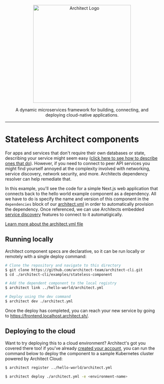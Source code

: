 <p align="center">
  <a href="//architect.io" target="blank"><img src="https://docs.architect.io/img/logo.svg" width="320" alt="Architect Logo" /></a>
</p>

<p align="center">
  A dynamic microservices framework for building, connecting, and deploying cloud-native applications.
</p>

---

# Stateless Architect components

For apps and services that don't require their own databases or state, describing your service might seem easy ([click here to see how to describe ones that do](../stateful-component)). However, if you need to connect to peer API services you might find yourself annoyed at the complexity involved with networking, service discovery, network security, and more. Architects dependency resolver can help remediate that.

In this example, you'll see the code for a simple Next.js web application that connects back to the hello world example component as a dependency. All we have to do is specify the name and version of this component in the `dependencies` block of our [architect.yml](./architect.yml) in order to automatically provision the dependency. Once referenced, we can use Architects embedded [service discovery](//docs.architect.io/components/dependencies/#dependency-referencing-syntax) features to connect to it automatigically.

[Learn more about the architect.yml file](//docs.architect.io/configuration)

## Running locally

Architect component specs are declarative, so it can be run locally or remotely with a single deploy command:

```sh
# Clone the repository and navigate to this directory
$ git clone https://github.com/architect-team/architect-cli.git
$ cd ./architect-cli/examples/stateless-component

# Add the dependent component to the local registry
$ architect link ../hello-world/architect.yml

# Deploy using the dev command
$ architect dev ./architect.yml
```

Once the deploy has completed, you can reach your new service by going to https://frontend.localhost.architect.sh/.

## Deploying to the cloud

Want to try deploying this to a cloud environment? Architect's got you covered there too! if you've already [created your account](https://cloud.architect.io/signup), you can run the command below to deploy the component to a sample Kubernetes cluster powered by Architect Cloud:

```sh
$ architect register ../hello-world/architect.yml

$ architect deploy ./architect.yml -e <environment-name>
```
